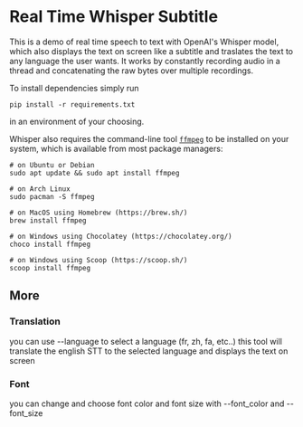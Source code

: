 # Real Time Whisper Subtitle

This is a demo of real time speech to text with OpenAI's Whisper model, which also displays the text on screen like a subtitle and traslates the text to any language the user wants. It works by constantly recording audio in a thread and concatenating the raw bytes over multiple recordings.

To install dependencies simply run
```
pip install -r requirements.txt
```
in an environment of your choosing.

Whisper also requires the command-line tool [`ffmpeg`](https://ffmpeg.org/) to be installed on your system, which is available from most package managers:

```
# on Ubuntu or Debian
sudo apt update && sudo apt install ffmpeg

# on Arch Linux
sudo pacman -S ffmpeg

# on MacOS using Homebrew (https://brew.sh/)
brew install ffmpeg

# on Windows using Chocolatey (https://chocolatey.org/)
choco install ffmpeg

# on Windows using Scoop (https://scoop.sh/)
scoop install ffmpeg
```

## More

### Translation
you can use --language to select a language (fr, zh, fa, etc..)
this tool will translate the english STT to the selected language and displays the text on screen

### Font
you can change and choose font color and font size with --font_color and --font_size
